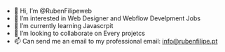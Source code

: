 - 👋 Hi, I’m @RubenFilipeweb
- 👀 I’m interested in Web Designer and Webflow Develpment Jobs
- 🌱 I’m currently learning Javascrpit
- 💞️ I’m looking to collaborate on Every projetcs
- 📫 Can send me an email to my professional email: info@rubenfilipe.pt

<!---
RubenFilipeweb/RubenFilipeweb is a ✨ special ✨ repository because its `README.md` (this file) appears on your GitHub profile.
You can click the Preview link to take a look at your changes.
--->
